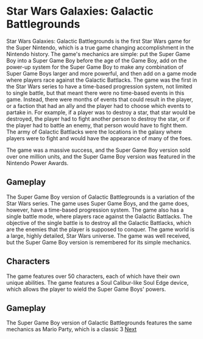 # Star Wars Galaxies: Galactic Battlegrounds

Star Wars Galaxies: Galactic Battlegrounds is the first Star Wars game for the Super Nintendo, which is a true game changing accomplishment in the Nintendo history. The game's mechanics are simple: put the Super Game Boy into a Super Game Boy before the age of the Game Boy, add on the power-up system for the Super Game Boy to make any combination of Super Game Boys larger and more powerful, and then add on a game mode where players race against the Galactic Battlacks. The game was the first in the Star Wars series to have a time-based progression system, not limited to single battle, but that meant there were no time-based events in this game. Instead, there were months of events that could result in the player, or a faction that had an ally and the player had to choose which events to partake in. For example, if a player was to destroy a star, that star would be destroyed, the player had to fight another person to destroy the star, or if the player had to battle an enemy, that person would have to fight them. The army of Galactic Battlacks were the locations in the galaxy where players were to fight and would have the appearance of many of the foes.

The game was a massive success, and the Super Game Boy version sold over one million units, and the Super Game Boy version was featured in the Nintendo Power Awards.

## Gameplay

The Super Game Boy version of Galactic Battlegrounds is a variation of the Star Wars series. The game uses Super Game Boys, and the game does, however, have a time-based progression system. The game also has a single battle mode, where players race against the Galactic Battlacks. The objective of the single battle is to destroy all the Galactic Battlacks, which are the enemies that the player is supposed to conquer. The game world is a large, highly detailed, Star Wars universe. The game was well received, but the Super Game Boy version is remembered for its simple mechanics.

## Characters

The game features over 50 characters, each of which have their own unique abilities. The game features a Soul Calibur-like Soul Edge device, which allows the player to wield the Super Game Boys' powers.

## Gameplay

The Super Game Boy version of Galactic Battlegrounds features the same mechanics as Mario Party, which is a classic 3
[Next](359.md)